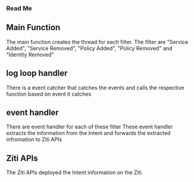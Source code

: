 ### Read Me ###

## Main Function ##
The main function creates the thread for each filter.
The filter are "Service Added", "Service Removed", "Policy Added", "Policy Removed" and "Identity Removed"

## log loop handler ##
There is a event catcher that catches the events and calls the respective function based on event it catches

## event handler ##
There are event handler for each of these filter
These event handler extracts the information from the Intent and forwards the extracted infromation to Ziti APIs

## Ziti APIs ##
The Ziti APIs deployed the Intent information on the Ziti.

